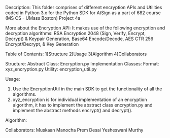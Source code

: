 Description: This folder comprises of different encryption APIs and Utilities coded in Python 3.x for the Python SDK for AtSign as a part of 682 course (MS CS - UMass Boston) Project 4a

More about the Encryption API: It makes use of the following encryption and decryption algorithms:
RSA Encryption 2048 (Sign, Verify, Encrypt, Decrypt) & Keypair Generation, Base64 Encode/Decode, AES CTR 256 Encrypt/Decrypt, & Key Generation

Table of Contents:
1)Structure
2)Usage
3)Algorithm
4)Collaborators

Structure:
Abstract Class: Encryption.py
Implementation Classes: Format: xyz_encryption.py
Utility: encryption_util.py

Usage:
1) Use the EncryptionUtil in the main SDK to get the functionality of all the algorithms. 
2) xyz_encryption is for individual implementation of an encryption algorithm, it has to implement the abstract class encryption.py and implement the abstract methods encrypt() and decrypt().

Algorithm:



Collaborators:
Muskaan Manocha
Prem Desai
Yesheswani Murthy